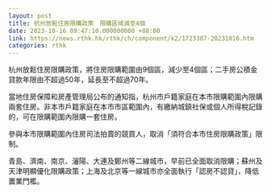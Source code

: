 ```yaml
---
layout: post
title: 杭州放鬆住房限購政策　限購區域減至4個
date: 2023-10-16 09:47:10.000000000 +08:00
link: https://news.rthk.hk/rthk/ch/component/k2/1723307-20231016.htm
categories: rthk
---
```


杭州放鬆住房限購政策，將住房限購範圍由9個區，減少至4個區；二手房公積金貸款年限由不超過50年，延長至不超過70年。

當地住房保障和房產管理局公布的通知指，杭州市戶籍家庭在本市限購範圍內限購兩套住房。非本市戶籍家庭在本市市區範圍內，有繳納城鎮社保或個人所得稅記錄的，可在限購範圍內限購一套住房。

參與本市限購範圍內住房司法拍賣的競買人，取消「須符合本市住房限購政策」限制。

青島、濟南、南京、瀋陽、大連及鄭州等二線城市，早前已全面取消限購；蘇州及天津明顯優化限購政策；上海及北京等一線城市亦全面執行「認房不認貸」，降低置業門檻。
